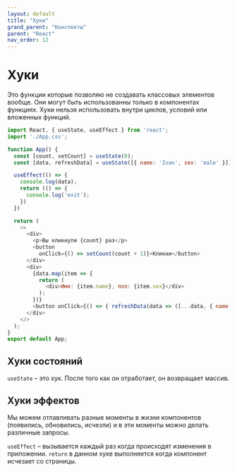 ```yaml
---
layout: default
title: "Хуки"
grand_parent: "Конспекты"
parent: "React"
nav_order: 12
---
```


# Хуки

Это функции которые позволяю не создавать классовых элементов вообще. Они могут быть использованны только в компонентах функциях. Хуки нельзя использовать внутри циклов, условий или вложенных функций.

```js
import React, { useState, useEffect } from 'react';
import './App.css';

function App() {
  const [count, setCount] = useState(0);
  const [data, refreshData] = useState([{ name: 'Ivan', sex: 'male' }]);

  useEffect(() => {
    console.log(data);
    return (() => { 
      console.log('exit');
    })
  })

  return (
    <>
      <div>
        <p>Вы кликнули {count} раз</p>
        <button
          onClick={() => setCount(count + 1)}>Кликни</button>
      </div>
      <div>
        {data.map(item => {
          return (
            <div>Имя: {item.name}, пол: {item.sex}</div>
          );
        })}
        <button onClick={() => { refreshData(data => ([...data, { name: 'Philip', sex: 'male' }])) }}>Добавить данные</button>
      </div>
    </>
  );
}
export default App;
```

## Хуки состояний

`useState` – это хук. После того как он отработает, он возвращает массив.

## Хуки эффектов

Мы можем отлавливать разные моменты в жизни компонентов (появились, обновились, исчезли) и в эти моменты можно делать различные запросы.

`useEffect` – вызывается каждый раз когда происходят изменения в приложении. `return` в данном хуке выполняется когда компонент исчезает со страницы.